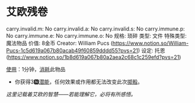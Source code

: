 # 艾欧残卷

carry.invalid.m: No
carry.invalid.a: No
carry.invalid.s: No
carry.immune.p: No
carry.immune.e: No
carry.immune.o: No
规格: 琐碎
类型: 文件
特殊类型: 魔法物品
价值: 8金币
Creator: William Pucs (https://www.notion.so/William-Pucs-1c5d619a067b80acab49f60859dddd55?pvs=21)
设定: 托恩 (https://www.notion.so/1b8d619a067b80a2aea2c68c1c259efd?pvs=21)

<aside>

[使用](https://www.notion.so/1b3d619a067b80bbbbacd6817c707325?pvs=21)：1分钟，[消耗](https://www.notion.so/1b3d619a067b80789d16e44120e1be39?pvs=21)此物品

- 你获得3🅽[潜能](https://www.notion.so/1b3d619a067b80c2bdb4c721adc30021?pvs=21)，任何效果或作用都无法改变此次[掷骰](https://www.notion.so/1b3d619a067b80f89c53e38483e535c4?pvs=21)。
</aside>

*这里记载着艾欧的智慧——若能理解它，必将有所感悟。*